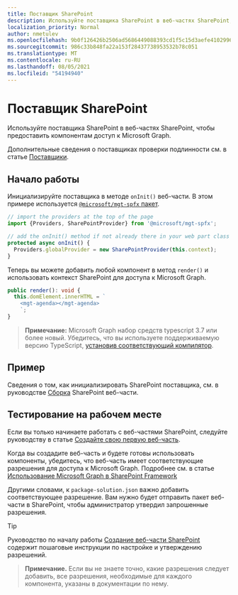 ```yaml
---
title: Поставщик SharePoint
description: Используйте поставщика SharePoint в веб-частях SharePoint, чтобы предоставить компонентам доступ к Microsoft Graph.
localization_priority: Normal
author: nmetulev
ms.openlocfilehash: 9b0f126426b2506ad5686449088393cd1f5c15d3aefe4102996ebdad3539a62c
ms.sourcegitcommit: 986c33b848fa22a153f28437738953532b78c051
ms.translationtype: MT
ms.contentlocale: ru-RU
ms.lasthandoff: 08/05/2021
ms.locfileid: "54194940"
---
```

# <a name="sharepoint-provider"></a>Поставщик SharePoint

Используйте поставщика SharePoint в веб-частях SharePoint, чтобы предоставить компонентам доступ к Microsoft Graph.

Дополнительные сведения о поставщиках проверки подлинности см. в статье [Поставщики](./providers.md).

## <a name="get-started"></a>Начало работы

Инициализируйте поставщика в методе `onInit()` веб-части. В этом примере используется [ `@microsoft/mgt-spfx` пакет](../get-started/mgt-spfx.md).

```ts
// import the providers at the top of the page
import {Providers, SharePointProvider} from '@microsoft/mgt-spfx';

// add the onInit() method if not already there in your web part class
protected async onInit() {
  Providers.globalProvider = new SharePointProvider(this.context);
}
```

Теперь вы можете добавить любой компонент в метод `render()` и использовать контекст SharePoint для доступа к Microsoft Graph.

```ts
public render(): void {
  this.domElement.innerHTML = `
    <mgt-agenda></mgt-agenda>
    `;
}
```

>**Примечание:** Microsoft Graph набор средств typescript 3.7 или более новый. Убедитесь, что вы используете поддерживаемую версию TypeScript, [установив соответствующий компилятор](https://github.com/SharePoint/sp-dev-docs/wiki/SharePoint-Framework-v1.8-release-notes#support-for-typescript-27-29-and-3x).

## <a name="sample"></a>Пример

Сведения о том, как инициализировать SharePoint поставщика, см. в руководстве [Сборка](../get-started/build-a-sharepoint-web-part.md) SharePoint веб-части.

## <a name="test-in-the-workbench"></a>Тестирование на рабочем месте

Если вы только начинаете работать с веб-частями SharePoint, следуйте руководству в статье [Создайте свою первую веб-часть](/sharepoint/dev/spfx/web-parts/get-started/build-a-hello-world-web-part).

Когда вы создадите веб-часть и будете готовы использовать компоненты, убедитесь, что веб-часть имеет соответствующие разрешения для доступа к Microsoft Graph. Подробнее см. в статье [Использование Microsoft Graph в SharePoint Framework](/sharepoint/dev/spfx/use-aad-tutorial)

Другими словами, к `package-solution.json` важно добавить соответствующее разрешение. Вам нужно будет отправить пакет веб-части в SharePoint, чтобы администратор утвердил запрошенные разрешения.

>[!TIP]
>Руководство по началу работы [Создание веб-части SharePoint](../get-started/build-a-sharepoint-web-part.md#configure-permissions) содержит пошаговые инструкции по настройке и утверждению разрешений.

>**Примечание.** Если вы не знаете точно, какие разрешения следует добавить, все разрешения, необходимые для каждого компонента, указаны в документации по нему.